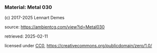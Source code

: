 ### Material: Metal 030

(c) 2017-2025 Lennart Demes

source: <https://ambientcg.com/view?id=Metal030>

retrieved: 2025-02-11

licensed under [CC0](https://docs.ambientcg.com/license/), <https://creativecommons.org/publicdomain/zero/1.0/>


